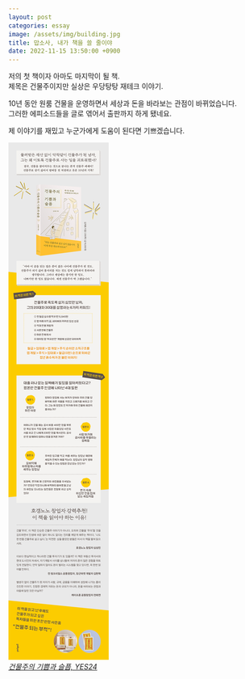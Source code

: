 ```yaml
---
layout: post
categories: essay
image: /assets/img/building.jpg
title: 맙소사, 내가 책을 쓸 줄이야
date: 2022-11-15 13:50:00 +0900
---
```


저의 첫 책이자 아마도 마지막이 될 책.  
제목은 건물주이지만 실상은 우당탕탕 재테크 이야기.

10년 동안 원룸 건물을 운영하면서 세상과 돈을 바라보는 관점이 바뀌었습니다.  
그러한 에피소드들을 글로 엮어서 출판까지 하게 됐네요.

제 이야기를 재밌고 누군가에게 도움이 된다면 기쁘겠습니다.

![건물주의 기쁨과 슬픔 책 표지](/assets/img/building2.jpg)  
*[건물주의 기쁨과 슬픔, YES24](https://www.yes24.com/product/goods/115403057)*